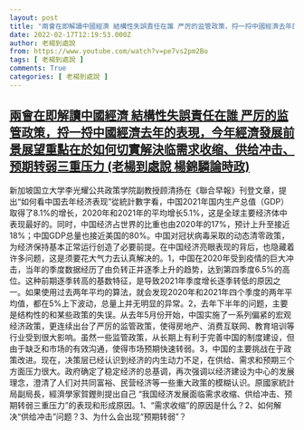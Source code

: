 ```yaml
---
layout: post
title: "兩會在即解讀中國經濟 結構性失誤責任在誰 严厉的监管政策，捋一捋中國經濟去年的表現，今年經濟發展前景展望重點在於如何切實解決临需求收缩、供给冲击、预期转弱三重压力 (老楊到處說 楊錦驎論時政)"
date: 2022-02-17T12:19:53.000Z
author: 老楊到處說
from: https://www.youtube.com/watch?v=pe7vs2pm2Bo
tags: [ 老楊到處說 ]
comments: True
categories: [ 老楊到處說 ]
---
```

<!--1645100393000-->
[兩會在即解讀中國經濟 結構性失誤責任在誰 严厉的监管政策，捋一捋中國經濟去年的表現，今年經濟發展前景展望重點在於如何切實解決临需求收缩、供给冲击、预期转弱三重压力 (老楊到處說 楊錦驎論時政)](https://www.youtube.com/watch?v=pe7vs2pm2Bo)
------

<div>
新加坡国立大学李光耀公共政策学院副教授顾清扬在《聯合早報》刊登文章，提出“如何看中国去年经济表现”從統計數字看，中国2021年国内生产总值（GDP）取得了8.1%的增长，2020年和2021年的平均增长5.1%，这是全球主要经济体中表现最好的。同时，中国经济占世界的比重也由2020年的17%，预计上升至接近18%；中国GDP总量也接近美国的80%。中国对冠状病毒采取的动态清零政策，为经济保持基本正常运行创造了必要前提。在中国经济亮眼表现的背后，也隐藏着许多问题，这是须要花大气力去认真解决的。1，中国在2020年受到疫情的巨大冲击，当年的季度数据经历了由负转正并逐季上升的趋势，达到第四季度6.5%的高位。这种前期逐季转高的基数特征，是导致2021年季度增长逐季转低的原因之一。如果使用过去两年平均的算法，就会发现2020年和2021年四个季度的两年平均值，都在5%上下波动，总量上并无明显的异常。2，去年下半年的问题，主要是结构性的和某些政策的失误。从去年5月份开始，中国实施了一系列偏紧的宏观经济政策，更连续出台了严厉的监管政策，使得房地产、消费互联网、教育培训等行业受到很大影响。虽然一些监管政策，从长期上有利于完善中国的制度建设，但由于缺乏和市场的有效沟通，使得市场预期快速转弱。3，中国的主要挑战在于政策改进。现在，决策层已经认识到经济的内生动力不足，在供给、需求和预期三个方面压力很大。政府确定了稳定经济的总基调，再次强调以经济建设为中心的发展理念，澄清了人们对共同富裕、民营经济等一些重大政策的模糊认识。原國家統計局副局長，經濟學家賀鏗則提出自己 “我国经济发展面临需求收缩、供给冲击、预期转弱三重压力”的表现和形成原因。1、“需求收缩”的原因是什么？2、如何解决“供给冲击”问题？3、为什么会出现“预期转弱”？
</div>
